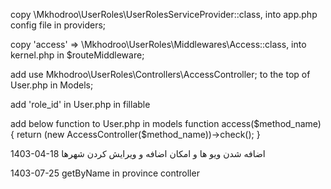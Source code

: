copy \Mkhodroo\UserRoles\UserRolesServiceProvider::class, into app.php config file in providers;

copy 'access' => \Mkhodroo\UserRoles\Middlewares\Access::class, into kernel.php in $routeMiddleware;

add use Mkhodroo\UserRoles\Controllers\AccessController; to the top of User.php in Models;

add  'role_id' in User.php in fillable

add below function to User.php in models
function access($method_name) {
    return (new AccessController($method_name))->check();
}



1403-04-18
اضافه شدن ویو ها و امکان اضافه و ویرایش کردن شهرها


1403-07-25
getByName in province controller
